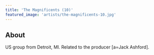 ```yaml
---
title: 'The Magnificents (10)'
featured_image: 'artists/the-magnificents-10.jpg'
---
```


## About

US group from Detroit, MI.
Related to the producer [a=Jack Ashford].
